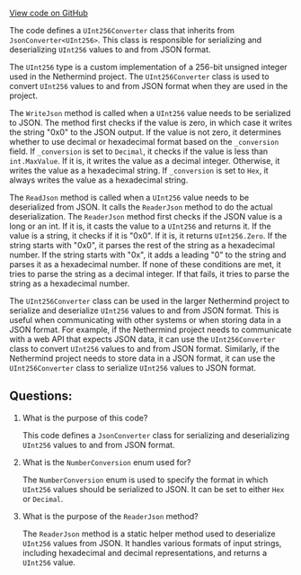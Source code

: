 [View code on GitHub](https://github.com/NethermindEth/nethermind/src/Nethermind/Nethermind.Serialization.Json/UInt256Converter.cs)

The code defines a `UInt256Converter` class that inherits from `JsonConverter<UInt256>`. This class is responsible for serializing and deserializing `UInt256` values to and from JSON format. 

The `UInt256` type is a custom implementation of a 256-bit unsigned integer used in the Nethermind project. The `UInt256Converter` class is used to convert `UInt256` values to and from JSON format when they are used in the project.

The `WriteJson` method is called when a `UInt256` value needs to be serialized to JSON. The method first checks if the value is zero, in which case it writes the string "0x0" to the JSON output. If the value is not zero, it determines whether to use decimal or hexadecimal format based on the `_conversion` field. If `_conversion` is set to `Decimal`, it checks if the value is less than `int.MaxValue`. If it is, it writes the value as a decimal integer. Otherwise, it writes the value as a hexadecimal string. If `_conversion` is set to `Hex`, it always writes the value as a hexadecimal string.

The `ReadJson` method is called when a `UInt256` value needs to be deserialized from JSON. It calls the `ReaderJson` method to do the actual deserialization. The `ReaderJson` method first checks if the JSON value is a long or an int. If it is, it casts the value to a `UInt256` and returns it. If the value is a string, it checks if it is "0x0". If it is, it returns `UInt256.Zero`. If the string starts with "0x0", it parses the rest of the string as a hexadecimal number. If the string starts with "0x", it adds a leading "0" to the string and parses it as a hexadecimal number. If none of these conditions are met, it tries to parse the string as a decimal integer. If that fails, it tries to parse the string as a hexadecimal number.

The `UInt256Converter` class can be used in the larger Nethermind project to serialize and deserialize `UInt256` values to and from JSON format. This is useful when communicating with other systems or when storing data in a JSON format. For example, if the Nethermind project needs to communicate with a web API that expects JSON data, it can use the `UInt256Converter` class to convert `UInt256` values to and from JSON format. Similarly, if the Nethermind project needs to store data in a JSON format, it can use the `UInt256Converter` class to serialize `UInt256` values to JSON format.
## Questions: 
 1. What is the purpose of this code?
    
    This code defines a `JsonConverter` class for serializing and deserializing `UInt256` values to and from JSON format.

2. What is the `NumberConversion` enum used for?
    
    The `NumberConversion` enum is used to specify the format in which `UInt256` values should be serialized to JSON. It can be set to either `Hex` or `Decimal`.

3. What is the purpose of the `ReaderJson` method?
    
    The `ReaderJson` method is a static helper method used to deserialize `UInt256` values from JSON. It handles various formats of input strings, including hexadecimal and decimal representations, and returns a `UInt256` value.